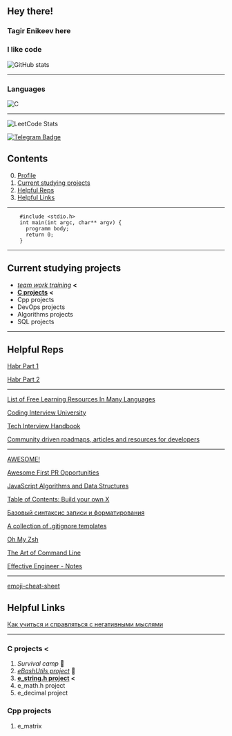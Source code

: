 <!--### Hi there 👋-->

<!--
**enikeevtg/enikeevtg** is a ✨ _special_ ✨ repository because its `README.md` (this file) appears on your GitHub profile.

Here are some ideas to get you started:

- 🔭 I’m currently working on ...
- 🌱 I’m currently learning ...
- 👯 I’m looking to collaborate on ...
- 🤔 I’m looking for help with ...
- 💬 Ask me about ...
- 📫 How to reach me: ...
- 😄 Pronouns: ...
- ⚡ Fun fact: ...
-->

## Hey there!
### Tagir Enikeev here
  
### I like code

![GitHub stats](https://github-readme-stats.vercel.app/api?username=enikeevtg&show_icons=true&hide=contribs,prs&cache_seconds=86400&theme=darcula)

***

### Languages

![C](https://img.shields.io/badge/-1E7775?style=for-the-badge&logo=C&logoColor=6296CC)
***
![LeetCode Stats](https://leetcard.jacoblin.cool/TagirEnikeev?theme=light)

[![Telegram Badge](https://img.shields.io/badge/-Telegram-blue?style=flat-square&logo=Telegram&logoColor=white&link=https://t.me/enikeev_tg)](https://t.me/enikeev_tg)

## Contents
0. [Profile](#hey-there)
1. [Current studying projects](#current-studying-projects)
2. [Helpful Reps](#helpful-reps)
3. [Helpful Links](#helpful-links)

***
        #include <stdio.h>
        int main(int argc, char** argv) {
          programm body;
          return 0;
        }
***

## Current studying projects
* [_team work training_](https://github.com/enikeevtg/team_proj) __<__
* [__C projects__](#c-projects) __<__
* Cpp projects
* DevOps projects
* Algorithms projects
* SQL projects


***

## Helpful Reps

[Habr Part 1](https://habr.com/ru/articles/492040/)

[Habr Part 2](https://habr.com/ru/articles/502744/)
***
[List of Free Learning Resources In Many Languages](https://github.com/EbookFoundation/free-programming-books)

[Coding Interview University](https://github.com/jwasham/coding-interview-university)

[Tech Interview Handbook](https://github.com/yangshun/tech-interview-handbook)

[Community driven roadmaps, articles and resources for developers](https://github.com/kamranahmedse/developer-roadmap)
***
[AWESOME!](https://github.com/sindresorhus/awesom)

[Awesome First PR Opportunities](https://github.com/MunGell/awesome-for-beginners)

[JavaScript Algorithms and Data Structures](https://github.com/trekhleb/javascript-algorithms)

[Table of Contents: Build your own X](https://github.com/codecrafters-io/build-your-own-x)

[Базовый синтаксис записи и форматирования](https://docs.github.com/ru/get-started/writing-on-github/getting-started-with-writing-and-formatting-on-github/basic-writing-and-formatting-syntax#GitHub-flavored-markdown)

[A collection of .gitignore templates](https://github.com/github/gitignore#a-collection-of-gitignore-templates)

[Oh My Zsh](https://github.com/ohmyzsh/ohmyzsh)

[The Art of Command Line](https://github.com/jlevy/the-art-of-command-line)

[Effective Engineer - Notes](https://gist.github.com/rondy/af1dee1d28c02e9a225ae55da2674a6f)
***

[emoji-cheat-sheet](https://github.com/ikatyang/emoji-cheat-sheet/blob/master/README.md)

## Helpful Links

[Как учиться и справляться с негативными мыслями](https://guides.hexlet.io/ru/learning/?_gl=1*zua2h2*_ga*MTc5NDgwNjA3NS4xNjgyOTMxOTY4*_ga_PM3R85EKHN*MTY4MzIwNDMwNi40LjAuMTY4MzIwNDM2NS4xLjAuMA..)


***

### C projects __<__

1. _Survival camp_ 🏁
2. [_eBashUtils project_](https://github.com/enikeevtg/eBashCatGrep) 🏁
3. [__e_string.h project__](https://github.com/enikeevtg/e_string.h) __<__
4. e_math.h project
5. e_decimal project

### Cpp projects
1. e_matrix

